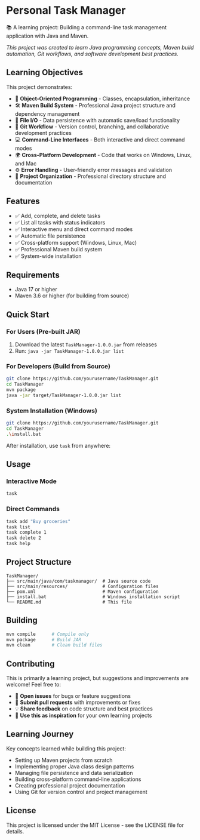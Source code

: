 # Personal Task Manager

📚 A learning project: Building a command-line task management application with Java and Maven.

*This project was created to learn Java programming concepts, Maven build automation, Git workflows, and software development best practices.*

## Learning Objectives

This project demonstrates:

- 🚀 **Object-Oriented Programming** - Classes, encapsulation, inheritance
- 🛠️ **Maven Build System** - Professional Java project structure and dependency management
- 💾 **File I/O** - Data persistence with automatic save/load functionality
- 🔄 **Git Workflow** - Version control, branching, and collaborative development practices
- 💻 **Command-Line Interfaces** - Both interactive and direct command modes
- 🌍 **Cross-Platform Development** - Code that works on Windows, Linux, and Mac
- ⚙️ **Error Handling** - User-friendly error messages and validation
- 📁 **Project Organization** - Professional directory structure and documentation

## Features

- ✅ Add, complete, and delete tasks
- ✅ List all tasks with status indicators
- ✅ Interactive menu and direct command modes
- ✅ Automatic file persistence
- ✅ Cross-platform support (Windows, Linux, Mac)
- ✅ Professional Maven build system
- ✅ System-wide installation

## Requirements

- Java 17 or higher
- Maven 3.6 or higher (for building from source)

## Quick Start

### For Users (Pre-built JAR)

1. Download the latest `TaskManager-1.0.0.jar` from releases
2. Run: `java -jar TaskManager-1.0.0.jar list`

### For Developers (Build from Source)

```bash
git clone https://github.com/yourusername/TaskManager.git
cd TaskManager
mvn package
java -jar target/TaskManager-1.0.0.jar list
```

### System Installation (Windows)

```bash
git clone https://github.com/yourusername/TaskManager.git
cd TaskManager
.\install.bat
```

After installation, use `task` from anywhere:

## Usage

### Interactive Mode
```bash
task
```

### Direct Commands
```bash
task add "Buy groceries"
task list
task complete 1
task delete 2
task help
```

## Project Structure

```
TaskManager/
├── src/main/java/com/taskmanager/  # Java source code
├── src/main/resources/             # Configuration files
├── pom.xml                         # Maven configuration
├── install.bat                     # Windows installation script
└── README.md                       # This file
```

## Building

```bash
mvn compile      # Compile only
mvn package      # Build JAR
mvn clean        # Clean build files
```

## Contributing

This is primarily a learning project, but suggestions and improvements are welcome! Feel free to:

- 📝 **Open issues** for bugs or feature suggestions
- 🔧 **Submit pull requests** with improvements or fixes
- 💡 **Share feedback** on code structure and best practices
- 🚀 **Use this as inspiration** for your own learning projects

## Learning Journey

Key concepts learned while building this project:
- Setting up Maven projects from scratch
- Implementing proper Java class design patterns
- Managing file persistence and data serialization
- Building cross-platform command-line applications
- Creating professional project documentation
- Using Git for version control and project management

## License

This project is licensed under the MIT License - see the LICENSE file for details.
